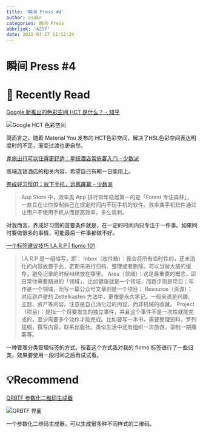 ```yaml
---
title: '瞬间 Press #4'
author: aiokr
categories: 瞬间 Press
abbrlink: '4257'
date: 2022-03-27 11:12:24
---
```


# 瞬间 Press #4

# 📖 Recently Read

[Google 新推出的色彩空间 HCT 是什么？ - 知乎](https://www.zhihu.com/question/519665064/answer/2371252393)

![Google HCT 色彩空间](//imgur.lzmun.com/picgo/after2022/20220329103352.png_itp)

简而言之，随着 Material You 发布的 HCT色彩空间，解决了HSL色彩空间表达明度时的不足，渐变过渡也更自然。

[差旅出行可以住得更舒适：星级酒店常旅客入门 - 少数派](https://sspai.com/post/72199)

高端连锁酒店的相关内容，希望自己有朝一日能用上。

[养成好习惯01：放下手机，远离屏幕 - 少数派](https://sspai.com/post/71545)

> App Store 中，效率类 App 排行常年稳居第一的是「Forest 专注森林」，一款旨在让你控制自己在规定时间内不玩手机的软件。效率类手机软件通过让用户不使用手机从而提高效率，多么讽刺。

对我而言，养成好习惯的首要条件就是，在一定的时间内只专注于一件事。如果同时要做很多的事情，可能最后一件事都做不好。

[一个标签建议技巧 I.A.R.P | flomo 101](https://help.flomoapp.com/thinking/no-classification/iarp.html)

> I.A.R.P 是一组缩写，即：
> Inbox（收件箱）：我会将所有临时性的，还未消化的内容放置于此，定期来进行归档、整理或者删除。可以当做大脑的缓存，避免记录的时候纠结放在哪里。
> Area（领域）：这是最重要的概念，即日常你需要精进的「领域」，比如健康就是一个领域，而跑步则是项目；写作是一个领域，而写一篇公众号文章则是一个项目；
> Resource（资源）：对应到卢曼的 Zettelkasten 方法中，更像是永久笔记。一般来说是兴趣、主题、资产等内容。注意是自己消化过的内容，而非机械的收藏。
> Project（项目）：是指一个将要发生的独立事件，并且这个事件不是一次性就能完成的，至少需要多个动作才能完成。比如要写一本书，需要整理资料，罗列提纲，撰写内容，联系出版社。类似生活中还有组织一次旅游，录制一期播客等。

一种管理分类管理标签的方式，按着这个方式我对我的 flomo 标签进行了一些归类，效果要使用一段时间之后再试试看。

# 💡Recommend

[QRBTF 参数化二维码生成器](https://qrbtf.com/)

![QRBTF 界面](//imgur.lzmun.com/picgo/after2022/20220329103445.png_itp)

一个参数化二维码生成器，可以生成很多种不同样式的二维码。

